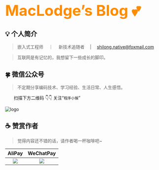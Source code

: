 ### <font size=24 color="darkorange"> MacLodge’s Blog 💕 </font>    <!-- {docsify-ignore} -->

## 💡 个人简介

> 嵌入式工程师 &emsp;｜&emsp; 新技术追随者 &emsp;|&emsp; shilong.native@foxmail.com

> 互联网是有记忆的，我想留下一些成长的脚印。

## 🍀 微信公众号

> 不定期分享编码技术、学习经验、生活日常、人生感悟。

&emsp;&emsp;扫描下方二维码 👇👇 关注“`程序小猴`”

![logo](https://cdn.jsdelivr.net/gh/EchoHeim/Astapb/docs/images/Qart_CodeMonkey.gif ":size=350x350")

## ☕ 赞赏作者

> 觉得内容还不错的话，请作者喝一杯咖啡吧~


|                                      AliPay                                      |                                     WeChatPay                                     |
| :---------------------------------------------------------------------------------: | :---------------------------------------------------------------------------------: |
| ![](https://cdn.jsdelivr.net/gh/EchoHeim/Astapb/docs/sponsor/images/AliPayQR.png) | ![](https://cdn.jsdelivr.net/gh/EchoHeim/Astapb/docs/sponsor/images/WeChatQR.png) |
